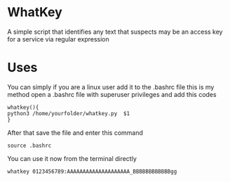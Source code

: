 # WhatKey
A simple script that identifies any text that suspects may be an access key for a service via regular expression
#  Uses
You can simply if you are a linux user add it to the .bashrc file this is my method open a .bashrc file with superuser privileges
and add this  codes 
```
whatkey(){
python3 /home/yourfolder/whatkey.py  $1 
}
```
After that save the file and  enter this command
```
source .bashrc 
```

You can use it now from the terminal directly

```
whatkey 0123456789:AAAAAAAAAAAAAAAAAAAA_BBBBBBBBBBBBgg
```
